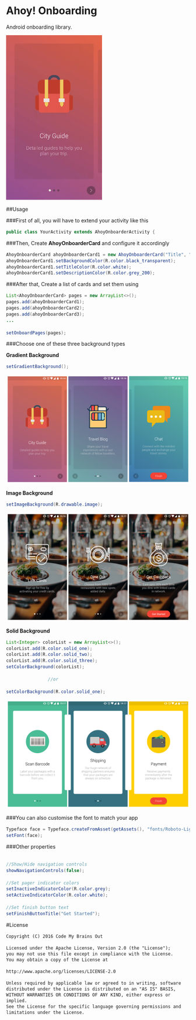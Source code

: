 # Ahoy! Onboarding
Android onboarding library.

![](preview/preview.gif)

##Usage

###First of all, you will have to extend your activity like this

```java
public class YourActivity extends AhoyOnboarderActivity {
```

###Then, Create **AhoyOnboarderCard** and configure it accordingly

```java
AhoyOnboarderCard ahoyOnboarderCard1 = new AhoyOnboarderCard("Title", "Description", R.drawable.icon1);
ahoyOnboarderCard1.setBackgroundColor(R.color.black_transparent);
ahoyOnboarderCard1.setTitleColor(R.color.white);
ahoyOnboarderCard1.setDescriptionColor(R.color.grey_200);
```

###After that, Create a list of cards and set them using

```java
List<AhoyOnboarderCard> pages = new ArrayList<>();
pages.add(ahoyOnboarderCard1);
pages.add(ahoyOnboarderCard2);
pages.add(ahoyOnboarderCard3);
...

setOnboardPages(pages);
```

###Choose one of these three background types

**Gradient Background**
```java
setGradientBackground();
```

![](preview/preview-gradient.png)

**Image Background**
```java
setImageBackground(R.drawable.image);
```

![](preview/preview-image.png)

**Solid Background**

```java
List<Integer> colorList = new ArrayList<>();
colorList.add(R.color.solid_one);
colorList.add(R.color.solid_two);
colorList.add(R.color.solid_three);
setColorBackground(colorList);

                //or

setColorBackground(R.color.solid_one);
```

![](preview/preview-solid.png)

###You can also customise the font to match your app
```java
Typeface face = Typeface.createFromAsset(getAssets(), "fonts/Roboto-Light.ttf");
setFont(face);
```

###Other properties
```java

//Show/Hide navigation controls
showNavigationControls(false);

//Set pager indicator colors
setInactiveIndicatorColor(R.color.grey);
setActiveIndicatorColor(R.color.white);

//Set finish button text
setFinishButtonTitle("Get Started");
```

#License
```
Copyright (C) 2016 Code My Brains Out

Licensed under the Apache License, Version 2.0 (the "License");
you may not use this file except in compliance with the License.
You may obtain a copy of the License at

http://www.apache.org/licenses/LICENSE-2.0

Unless required by applicable law or agreed to in writing, software
distributed under the License is distributed on an "AS IS" BASIS,
WITHOUT WARRANTIES OR CONDITIONS OF ANY KIND, either express or implied.
See the License for the specific language governing permissions and
limitations under the License.
```